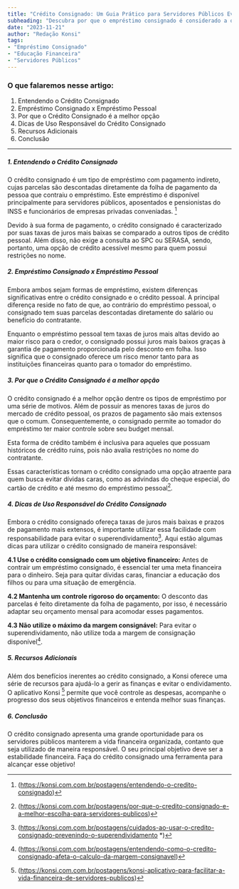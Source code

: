 ```yaml
---
title: "Crédito Consignado: Um Guia Prático para Servidores Públicos Evitarem Dívidas Excessivas"
subheading: "Descubra por que o empréstimo consignado é considerado a opção menos arriscada e entenda como ele pode ajudar os servidores públicos a evitar dívidas excessivas."
date: "2023-11-21"
author: "Redação Konsi"
tags:
- "Empréstimo Consignado"
- "Educação Financeira"
- "Servidores Públicos"
---
```


### O que falaremos nesse artigo:
1. Entendendo o Crédito Consignado
2. Empréstimo Consignado x Empréstimo Pessoal
3. Por que o Crédito Consignado é a melhor opção
4. Dicas de Uso Responsável do Crédito Consignado
5. Recursos Adicionais
6. Conclusão 

---

##### **1. Entendendo o Crédito Consignado**

O crédito consignado é um tipo de empréstimo com pagamento indireto, cujas parcelas são descontadas diretamente da folha de pagamento da pessoa que contraiu o empréstimo. Este empréstimo é disponível principalmente para servidores públicos, aposentados e pensionistas do INSS e funcionários de empresas privadas conveniadas. [^1^]

Devido à sua forma de pagamento, o crédito consignado é caracterizado por suas taxas de juros mais baixas se comparado a outros tipos de crédito pessoal. Além disso, não exige a consulta ao SPC ou SERASA, sendo, portanto, uma opção de crédito acessível mesmo para quem possui restrições no nome.

##### **2. Empréstimo Consignado x Empréstimo Pessoal**

Embora ambos sejam formas de empréstimo, existem diferenças significativas entre o crédito consignado e o crédito pessoal. A principal diferença reside no fato de que, ao contrário do empréstimo pessoal, o consignado tem suas parcelas descontadas diretamente do salário ou benefício do contratante.

Enquanto o empréstimo pessoal tem taxas de juros mais altas devido ao maior risco para o credor, o consignado possui juros mais baixos graças à garantia de pagamento proporcionada pelo desconto em folha. Isso significa que o consignado oferece um risco menor tanto para as instituições financeiras quanto para o tomador do empréstimo.

##### **3. Por que o Crédito Consignado é a melhor opção**

O crédito consignado é a melhor opção dentre os tipos de empréstimo por uma série de motivos. Além de possuir as menores taxas de juros do mercado de crédito pessoal, os prazos de pagamento são mais extensos que o comum. Consequentemente, o consignado permite ao tomador do empréstimo ter maior controle sobre seu budget mensal.

Esta forma de crédito também é inclusiva para aqueles que possuam históricos de crédito ruins, pois não avalia restrições no nome do contratante.

Essas características tornam o crédito consignado uma opção atraente para quem busca evitar dívidas caras, como as advindas do cheque especial, do cartão de crédito e até mesmo do empréstimo pessoal[^2^].

##### **4. Dicas de Uso Responsável do Crédito Consignado**

Embora o crédito consignado ofereça taxas de juros mais baixas e prazos de pagamento mais extensos, é importante utilizar essa facilidade com responsabilidade para evitar o superendividamento[^3^]. Aqui estão algumas dicas para utilizar o crédito consignado de maneira responsável:

**4.1 Use o crédito consignado com um objetivo financeiro:** Antes de contrair um empréstimo consignado, é essencial ter uma meta financeira para o dinheiro. Seja para quitar dívidas caras, financiar a educação dos filhos ou para uma situação de emergência.

**4.2 Mantenha um controle rigoroso do orçamento:** O desconto das parcelas é feito diretamente da folha de pagamento, por isso, é necessário adaptar seu orçamento mensal para acomodar esses pagamentos.

**4.3 Não utilize o máximo da margem consignável:** Para evitar o superendividamento, não utilize toda a margem de consignação disponível[^4^].


##### **5. Recursos Adicionais**

Além dos benefícios inerentes ao crédito consignado, a Konsi oferece uma série de recursos para ajudá-lo a gerir as finanças e evitar o endividamento. O aplicativo Konsi [^5^] permite que você controle as despesas, acompanhe o progresso dos seus objetivos financeiros e entenda melhor suas finanças.

##### **6. Conclusão**

O crédito consignado apresenta uma grande oportunidade para os servidores públicos manterem a vida financeira organizada, contanto que seja utilizado de maneira responsável. O seu principal objetivo deve ser a estabilidade financeira. Faça do crédito consignado uma ferramenta para alcançar esse objetivo!

[^1^]: (https://konsi.com.com.br/postagens/entendendo-o-credito-consignado)
[^2^]: (https://konsi.com.com.br/postagens/por-que-o-credito-consignado-e-a-melhor-escolha-para-servidores-publicos)
[^3^]: (https://konsi.com.com.br/postagens/cuidados-ao-usar-o-credito-consignado-prevenindo-o-superendividamento *)
[^4^]: (https://konsi.com.com.br/postagens/entendendo-como-o-credito-consignado-afeta-o-calculo-da-margem-consignavel)
[^5^]: (https://konsi.com.com.br/postagens/konsi-aplicativo-para-facilitar-a-vida-financeira-de-servidores-publicos)